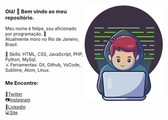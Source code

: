 <img align="right" width="250" heigth="250" src="https://github.com/felipebaloneker/felipebaloneker/blob/main/img.png" ></img>
### Olá! :vulcan_salute: Bem vindo ao meu repositório.
Meu nome é felipe, sou aficionado por programação. :monocle_face:<br/>
Atualmente moro no Rio de Janeiro, Brasil. <br/>

:mage: Skills: HTML, CSS, JavaScript, PHP, Python, MySql.<br/>
:crossed_swords: Ferramentas: Git, Github, VsCode, Sublime, Atom, Linux.<br/>
 
### Me Encontre:<br/>
:baby_chick:[Twitter](https://twitter.com/felipebaloneke2)<br/>
:camera:[Instagram](https://www.instagram.com/felipebaloneker/)<br/>
:briefcase:[LinkedIn](https://www.linkedin.com/in/felipe-baloneker-1016b3108/)<br/>
:computer:[Site](https://felipebaloneker.github.io/Projeto_site/)
